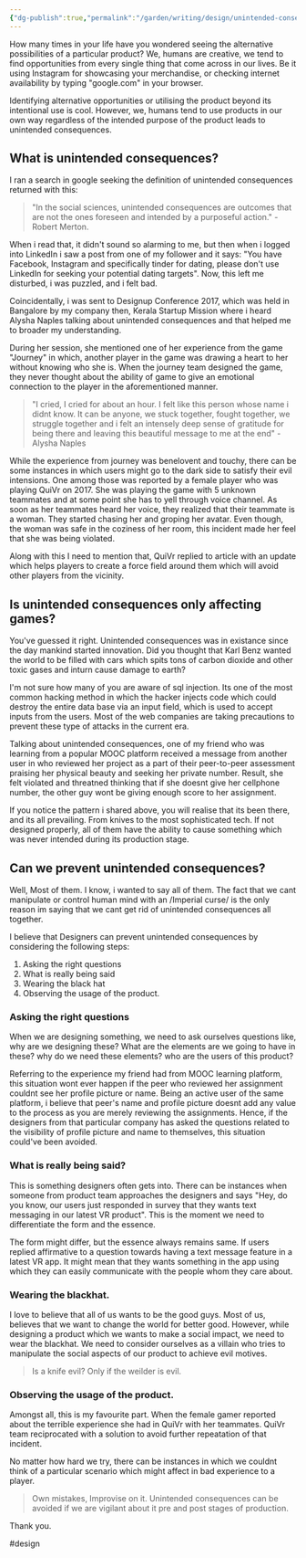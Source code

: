 ```yaml
---
{"dg-publish":true,"permalink":"/garden/writing/design/unintended-consequences-of-design/","title":"Unintended Consequences of Design","tags":["design","budding"],"noteIcon":3,"created":"2024-11-30T20:41:36.987+01:00","updated":"2024-11-30T22:51:43.645+01:00"}
---
```



How many times in your life have you wondered seeing the alternative possibilities of a particular product? We, humans are creative, we tend to find opportunities from every single thing that come across in our lives. Be it using Instagram for showcasing your merchandise, or checking internet availability by typing "google.com" in your browser.


Identifying alternative opportunities or utilising the product beyond its intentional use is cool. However, we, humans tend to use products in our own way regardless of the intended purpose of the product leads to unintended consequences.

## What is unintended consequences?
I ran a search in google seeking the definition of unintended consequences returned with this:

> "In the social sciences, unintended consequences are outcomes that are not the ones foreseen and intended by a purposeful action." - Robert Merton.

When i read that, it didn't sound so alarming to me, but then when i logged into LinkedIn i saw a post from one of my follower and it says: "You have Facebook, Instagram and specifically tinder for dating, please don't use LinkedIn for seeking your potential dating targets". Now, this left me disturbed, i was puzzled, and i felt bad.

Coincidentally, i was sent to Designup Conference 2017, which was held in Bangalore by my company then, Kerala Startup Mission where i heard Alysha Naples talking about unintended consequences and that helped me to broader my understanding.

During her session, she mentioned one of her experience from the game "Journey" in which, another player in the game was drawing a heart to her without knowing who she is. When the journey team designed the game, they never thought about the ability of game to give an emotional connection to the player in the aforementioned manner.

> "I cried, I cried for about an hour. I felt like this person whose name i didnt know. It can be anyone, we stuck together, fought together, we struggle together and i felt an intensely deep sense of gratitude for being there and leaving this beautiful message to me at the end" - Alysha Naples



While the experience from journey was benelovent and touchy, there can be some instances in which users might go to the dark side to satisfy their evil intensions. One among those was reported by a female player who was playing QuiVr on 2017. She was playing the game with 5 unknown teammates and at some point she has to yell through voice channel. As soon as her teammates heard her voice, they realized that their teammate is a woman. They started chasing her and groping her avatar. Even though, the woman was safe in the coziness of her room, this incident made her feel that she was being violated.

Along with this I need to mention that, QuiVr replied to article with an update which helps players to create a force field around them which will avoid other players from the vicinity.

## Is unintended consequences only affecting games?
You've guessed it right. Unintended consequences was in existance since the day mankind started innovation. Did you thought that Karl Benz wanted the world to be filled with cars which spits tons of carbon dioxide and other toxic gases and inturn cause damage to earth?

I'm not sure how many of you are aware of sql injection. Its one of the most common hacking method in which the hacker injects code which could destroy the entire data base via an input field, which is used to accept inputs from the users. Most of the web companies are taking precautions to prevent these type of attacks in the current era.

Talking about unintended consequences, one of my friend who was learning from a popular MOOC platform received a message from another user in  who reviewed her project as a part of their peer-to-peer assessment praising her physical beauty and seeking her private number. Result, she felt violated and threatned thinking that if she doesnt give her cellphone number, the other guy wont be giving enough score to her assignment.

If you notice the pattern i shared above, you will realise that its been there, and its all prevailing. From knives to the most sophisticated tech. If not designed properly, all of them have the ability to cause something which was never intended during its production stage.

## Can we prevent unintended consequences?

Well, Most of them. I know, i wanted to say all of them. The fact that we cant manipulate or control human mind with an /Imperial curse/ is the only reason im saying that we cant get rid of unintended consequences all together.

I believe that Designers can prevent unintended consequences by considering the following steps:
1. Asking the right questions
2. What is really being said
3. Wearing the black hat
4. Observing the usage of the product.


### Asking the right questions

When we are designing something, we need to ask ourselves questions like, why are we designing these? What are the elements are we going to have in these? why do we need these elements? who are the users of this product?

Referring to the experience my friend had from MOOC learning platform, this situation wont ever happen if the peer who reviewed her assignment couldnt see her profile picture or name. Being an active user of the same platform, i believe that peer's name and profile picture doesnt add any value to the process as you are merely reviewing the assignments. Hence, if the designers from that particular company has asked the questions related to the visibility of profile picture and name to themselves, this situation could've been avoided.


### What is really being said?

This is something designers often gets into. There can be instances when someone from product team approaches the designers and says "Hey, do you know, our users just responded in survey that they wants text messaging in our latest VR product". This is the moment we need to differentiate the form and the essence.

The form might differ, but the essence always remains same. If users replied affirmative to a question towards having a text message feature in a latest VR app. It might mean that they wants something in the app using which they can easily communicate with the people whom they care about.


### Wearing the blackhat.

I love to believe that all of us wants to be the good guys. Most of us, believes that we want to change the world for better good. However, while designing a product which we wants to make a social impact, we need to wear the blackhat. We need to consider ourselves as a villain who tries to manipulate the social aspects of our product to achieve evil motives.

> Is a knife evil? Only if the weilder is evil.

### Observing the usage of the product.

Amongst all, this is my favourite part. When the female gamer reported about the terrible experience she had in QuiVr with her teammates. QuiVr team reciprocated with a solution to avoid further repeatation of that incident.

No matter how hard we try, there can be instances in which we couldnt think of a particular scenario which might affect in bad experience to a player.

> Own mistakes, Improvise on it. Unintended consequences can be avoided if we are vigilant about it pre and post stages of production.

Thank you.

#design